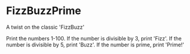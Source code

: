 # FizzBuzzPrime
A twist on the classic 'FizzBuzz'

Print the numbers 1-100. 
If the number is divisible by 3, print 'Fizz'. 
If the number is divisible by 5, print 'Buzz'.
If the number is prime, print 'Prime!'
